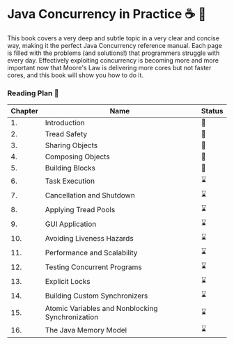 #  Java Concurrency in Practice :coffee: :arrows_counterclockwise:

This book covers a very deep and subtle topic in a very clear and concise way, making it the
perfect Java Concurrency reference manual. Each page is filled with the problems (and solutions!)
that programmers struggle with every day. Effectively exploiting concurrency is becoming more and more important
now that Moore's Law is delivering more cores but not faster cores, and this book will show you how to do it.

### Reading Plan 📘

|Chapter|Name|Status|
|--|----|---------|
|1.|Introduction|📖|
|2.|Tread Safety|📖|
|3.|Sharing Objects|📖|
|4.|Composing Objects|📖|
|5.|Building Blocks|📖|
|6.|Task Execution|⌛|
|7.|Cancellation and Shutdown|⌛|
|8.|Applying Tread Pools|⌛|
|9.|GUI Application|⌛|
|10.|Avoiding Liveness Hazards|⌛|
|11.|Performance and Scalability|⌛|
|12.|Testing Concurrent Programs|⌛|
|13.|Explicit Locks|⌛|
|14.|Building Custom Synchronizers|⌛|
|15.|Atomic Variables and Nonblocking Synchronization|⌛|
|16.|The Java Memory Model|⌛|
